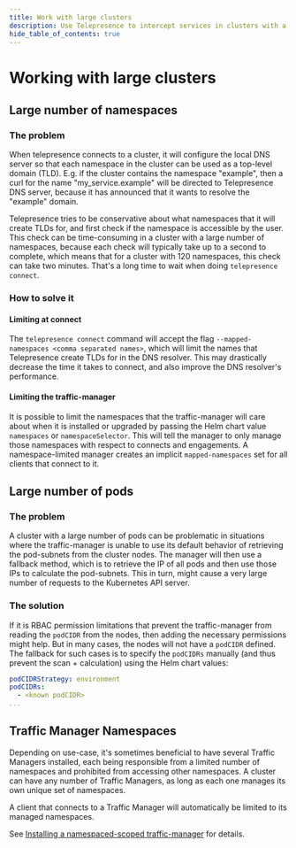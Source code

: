```yaml
---
title: Work with large clusters
description: Use Telepresence to intercept services in clusters with a large number of namespaces and workloads.
hide_table_of_contents: true
---
```

# Working with large clusters

## Large number of namespaces

### The problem
When telepresence connects to a cluster, it will configure the local DNS server so that each namespace in the cluster can be used as a top-level domain (TLD). E.g. if the cluster contains the namespace "example", then a curl for the name "my_service.example" will be directed to Telepresence DNS server, because it has announced that it wants to resolve the "example" domain.

Telepresence tries to be conservative about what namespaces that it will create TLDs for, and first check if the namespace is accessible by the user. This check can be time-consuming in a cluster with a large number of namespaces, because each check will typically take up to a second to complete, which means that for a cluster with 120 namespaces, this check can take two minutes. That's a long time to wait when doing `telepresence connect`.

### How to solve it

#### Limiting at connect

The `telepresence connect` command will accept the flag `--mapped-namespaces <comma separated names>`, which will limit the names that Telepresence create TLDs for in the DNS resolver. This may drastically decrease the time it takes to connect, and also improve the DNS resolver's performance.

#### Limiting the traffic-manager

It is possible to limit the namespaces that the traffic-manager will care about when it is installed or upgraded by passing the Helm chart value `namespaces` or `namespaceSelector`. This will tell the manager to only manage those namespaces with respect to connects and engagements. A namespace-limited manager creates an implicit `mapped-namespaces` set for all clients that connect to it.

## Large number of pods

### The problem

A cluster with a large number of pods can be problematic in situations where the traffic-manager is unable to use its default behavior of retrieving the pod-subnets from the cluster nodes. The manager will then use a fallback method, which is to retrieve the IP of all pods and then use those IPs to calculate the pod-subnets. This in turn, might cause a very large number of requests to the Kubernetes API server.

### The solution

If it is RBAC permission limitations that prevent the traffic-manager from reading the `podCIDR` from the nodes, then adding the necessary permissions might help. But in many cases, the nodes will not have a `podCIDR` defined. The fallback for such cases is to specify the `podCIDRs` manually (and thus prevent the scan + calculation) using the Helm chart values:

```yaml
podCIDRStrategy: environment
podCIDRs:
  - <known podCIDR>
...
```

## Traffic Manager Namespaces

Depending on use-case, it's sometimes beneficial to have several Traffic Managers installed, each being responsible from
a limited number of namespaces and prohibited from accessing other namespaces. A cluster can have any number of Traffic
Managers, as long as each one manages its own unique set of namespaces.

A client that connects to a Traffic Manager will automatically be limited to its managed namespaces.

See [Installing a namespaced-scoped traffic-manager](../install/manager.md#limiting-the-namespace-scope) for details.

